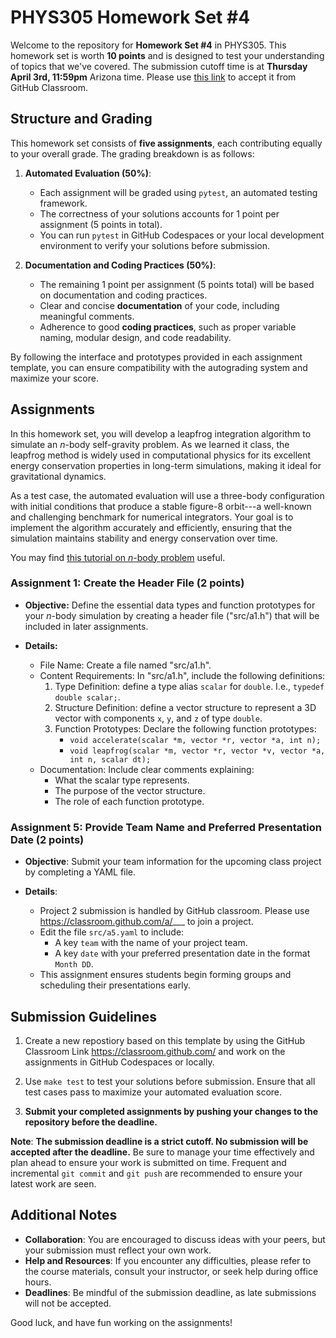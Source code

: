 # PHYS305 Homework Set #4

Welcome to the repository for **Homework Set #4** in PHYS305.
This homework set is worth **10 points** and is designed to test your
understanding of topics that we've covered.
The submission cutoff time is at **Thursday April 3rd, 11:59pm**
Arizona time.
Please use [this link](https://classroom.github.com/a/___) to
accept it from GitHub Classroom.


## Structure and Grading

This homework set consists of **five assignments**, each contributing
equally to your overall grade.
The grading breakdown is as follows:

1. **Automated Evaluation (50%)**:
   * Each assignment will be graded using `pytest`, an automated
     testing framework.
   * The correctness of your solutions accounts for 1 point per
     assignment (5 points in total).
   * You can run `pytest` in GitHub Codespaces or your local
     development environment to verify your solutions before
     submission.

2. **Documentation and Coding Practices (50%)**:
   * The remaining 1 point per assignment (5 points total) will be
     based on documentation and coding practices.
   * Clear and concise **documentation** of your code, including
     meaningful comments.
   * Adherence to good **coding practices**, such as proper variable
     naming, modular design, and code readability.

By following the interface and prototypes provided in each assignment
template, you can ensure compatibility with the autograding system and
maximize your score.


## Assignments

In this homework set, you will develop a leapfrog integration
algorithm to simulate an $n$-body self-gravity problem.
As we learned it class, the leapfrog method is widely used in
computational physics for its excellent energy conservation properties
in long-term simulations, making it ideal for gravitational dynamics.

As a test case, the automated evaluation will use a three-body
configuration with initial conditions that produce a stable figure-8
orbit---a well-known and challenging benchmark for numerical
integrators.
Your goal is to implement the algorithm accurately and efficiently,
ensuring that the simulation maintains stability and energy
conservation over time.

You may find [this tutorial on $n$-body
problem](https://github.com/rndsrc/orbits-py/blob/main/demo.ipynb)
useful.

### Assignment 1: Create the Header File (2 points)

* **Objective:**
  Define the essential data types and function prototypes for your
  $n$-body simulation by creating a header file ("src/a1.h") that will
  be included in later assignments.

* **Details:**
  * File Name: Create a file named "src/a1.h".
  * Content Requirements: In "src/a1.h", include the following definitions:
    1. Type Definition: define a type alias `scalar` for `double`. I.e., `typedef double scalar;`.
    2. Structure Definition: define a vector structure to represent a 3D vector with components `x`, `y`, and `z` of type `double`.
    3. Function Prototypes: Declare the following function prototypes:
       * `void accelerate(scalar *m, vector *r, vector *a, int n);`
       * `void leapfrog(scalar *m, vector *r, vector *v, vector *a, int n, scalar dt);`
  * Documentation:
    Include clear comments explaining:
    * What the scalar type represents.
    * The purpose of the vector structure.
    * The role of each function prototype.

### **Assignment 5**: Provide Team Name and Preferred Presentation Date (2 points)

* **Objective**:
  Submit your team information for the upcoming class project by completing a YAML file.

* **Details**:
  * Project 2 submission is handled by GitHub classroom.
    Please use https://classroom.github.com/a/___ to join a project.
  * Edit the file `src/a5.yaml` to include:
    * A key `team` with the name of your project team.
    * A key `date` with your preferred presentation date in the format
      `Month DD`.
  * This assignment ensures students begin forming groups and
    scheduling their presentations early.


## Submission Guidelines

1. Create a new repostiory based on this template by using the GitHub
   Classroom Link https://classroom.github.com/ and work on the
   assignments in GitHub Codespaces or locally.

2. Use `make test` to test your solutions before submission.
   Ensure that all test cases pass to maximize your automated
   evaluation score.

3. **Submit your completed assignments by pushing your changes to the
   repository before the deadline.**

**Note**:
**The submission deadline is a strict cutoff.
No submission will be accepted after the deadline.**
Be sure to manage your time effectively and plan ahead to ensure your
work is submitted on time.
Frequent and incremental `git commit` and `git push` are recommended
to ensure your latest work are seen.


## Additional Notes

* **Collaboration**:
  You are encouraged to discuss ideas with your peers, but your
  submission must reflect your own work.
* **Help and Resources**:
  If you encounter any difficulties, please refer to the course
  materials, consult your instructor, or seek help during office
  hours.
* **Deadlines**:
  Be mindful of the submission deadline, as late submissions will not
  be accepted.

Good luck, and have fun working on the assignments!
